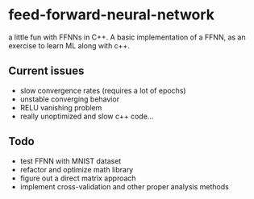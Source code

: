 # feed-forward-neural-network
 a little fun with FFNNs in C++. A basic implementation of a FFNN, as an exercise to learn ML along with c++. 

## Current issues
- slow convergence rates (requires a lot of epochs)
- unstable converging behavior
- RELU vanishing problem
- really unoptimized and slow c++ code...

## Todo
- test FFNN with MNIST dataset
- refactor and optimize math library
- figure out a direct matrix approach 
- implement cross-validation and other proper analysis methods
